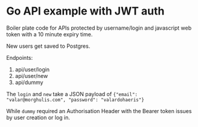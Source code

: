 # Go API example with JWT auth

Boiler plate code for APIs protected by username/login and javascript web token with a 10 minute expiry time.

New users get saved to Postgres.

Endpoints:

1. api/user/login
2. api/user/new
3. api/dummy

The `login` and `new` take a JSON payload of `{"email": "valar@morghulis.com", "password": "valardohaeris"}`

While `dummy` required an Authorisation Header with the Bearer token issues by user creation or log in.


